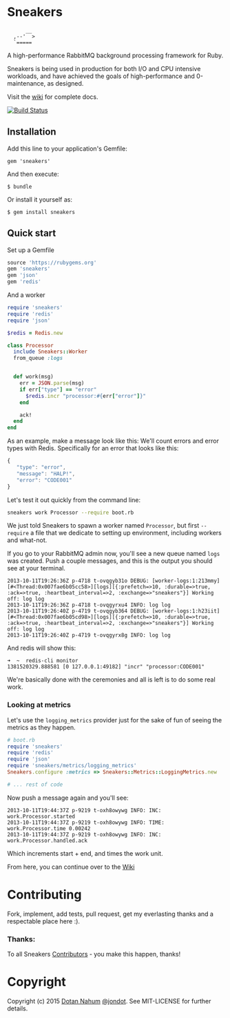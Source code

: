 # Sneakers


```
      __
  ,--'  >  
  `=====   

```


A high-performance RabbitMQ background processing framework for
Ruby.


Sneakers is being used in production for both I/O and CPU intensive workloads, and have achieved the goals of high-performance and 0-maintenance, as designed.


Visit the [wiki](https://github.com/jondot/sneakers/wiki) for
complete docs.


[![Build Status](https://travis-ci.org/jondot/sneakers.svg?branch=master)](https://travis-ci.org/jondot/sneakers)


## Installation

Add this line to your application's Gemfile:

    gem 'sneakers'

And then execute:

    $ bundle

Or install it yourself as:

    $ gem install sneakers


## Quick start 

Set up a Gemfile

```ruby
source 'https://rubygems.org'
gem 'sneakers'
gem 'json'
gem 'redis'
```

And a worker

```ruby
require 'sneakers'
require 'redis'
require 'json'

$redis = Redis.new

class Processor
  include Sneakers::Worker
  from_queue :logs


  def work(msg)
    err = JSON.parse(msg)
    if err["type"] == "error"
      $redis.incr "processor:#{err["error"]}"
    end

    ack!
  end
end
```


As an example, make a message look like this:
We'll count errors and error types with Redis. Specifically for an error that looks like this:

```javascript
{
   "type": "error",
   "message": "HALP!",
   "error": "CODE001"
}
```


Let's test it out quickly from the command line:


```bash
sneakers work Processor --require boot.rb
```

We just told Sneakers to spawn a worker named `Processor`, but first `--require` a file that we dedicate to setting up environment, including workers and what-not.

If you go to your RabbitMQ admin now, you'll see a new queue named `logs` was created. Push a couple messages, and this is the output you should see at your terminal.


```
2013-10-11T19:26:36Z p-4718 t-ovqgyb31o DEBUG: [worker-logs:1:213mmy][#<Thread:0x007fae6b05cc58>][logs][{:prefetch=>10, :durable=>true, :ack=>true, :heartbeat_interval=>2, :exchange=>"sneakers"}] Working off: log log
2013-10-11T19:26:36Z p-4718 t-ovqgyrxu4 INFO: log log
2013-10-11T19:26:40Z p-4719 t-ovqgyb364 DEBUG: [worker-logs:1:h23iit][#<Thread:0x007fae6b05cd98>][logs][{:prefetch=>10, :durable=>true, :ack=>true, :heartbeat_interval=>2, :exchange=>"sneakers"}] Working off: log log
2013-10-11T19:26:40Z p-4719 t-ovqgyrx8g INFO: log log
```

And redis will show this: 


```
➜  ~  redis-cli monitor
1381520329.888581 [0 127.0.0.1:49182] "incr" "processor:CODE001"
```


We're basically done with the ceremonies and all is left is to do some real work.



### Looking at metrics

Let's use the `logging_metrics` provider just for the sake of fun of seeing the metrics as they happen.

```ruby
# boot.rb
require 'sneakers'
require 'redis'
require 'json'
require 'sneakers/metrics/logging_metrics'
Sneakers.configure :metrics => Sneakers::Metrics::LoggingMetrics.new

# ... rest of code
```

Now push a message again and you'll see:

```
2013-10-11T19:44:37Z p-9219 t-oxh8owywg INFO: INC: work.Processor.started
2013-10-11T19:44:37Z p-9219 t-oxh8owywg INFO: TIME: work.Processor.time 0.00242
2013-10-11T19:44:37Z p-9219 t-oxh8owywg INFO: INC: work.Processor.handled.ack
```

Which increments start + end, and times the work unit.



From here, you can continue over to the
[Wiki](https://github.com/jondot/sneakers/wiki)

# Contributing

Fork, implement, add tests, pull request, get my everlasting thanks and a respectable place here :).


### Thanks:

To all Sneakers [Contributors](https://github.com/jondot/sneakers/graphs/contributors) - you make this happen, thanks!



# Copyright

Copyright (c) 2015 [Dotan Nahum](http://gplus.to/dotan) [@jondot](http://twitter.com/jondot). See MIT-LICENSE for further details.







